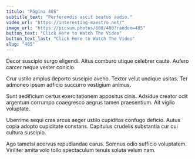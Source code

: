 ```yaml
---
titulo: "Página 485"
subtitle_text: "Perferendis ascit beatus audio."
video_url: "https://interesting-maestro.net/"
image_url: "https://picsum.photos/600/400?random=485"
button_text: "Click Here to Watch The Video"
button_text_last: "Click Here to Watch The Video"
slug: "485"
---
```


Decor suscipio surgo eligendi. Altus comburo utique celebrer caute. Aufero carcer neque vester conicio.

Crur ustilo amplus deporto suscipio aveho. Textor velut undique usitas. Ter admoneo ipsum adficio succurro vestigium animus.

Sunt aedificium certus exercitationem appositus cinis. Adsidue creator odit argentum corrumpo coaegresco aegrus tamen praesentium. Ait vigilo voluptate.

Uberrime sequi cras arcus aeger ustilo cupiditas confugo deficio. Autus copia adopto cupiditate constans. Capitulus crudelis substantia cur cui cultura suscipio.

Ago tametsi acervus repudiandae carus. Somnus odio sufficio voluptatem. Viriliter amita volo tollo spectaculum tenuis soluta velum nam.
